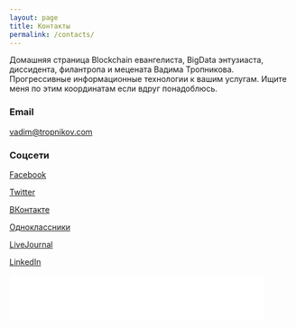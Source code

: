 ```yaml
---
layout: page
title: Контакты
permalink: /contacts/
---
```


Домашняя страница Blockchain евангелиста, BigData энтузиаста, диссидента, филантропа и мецената Вадима Тропникова. Прогрессивные информационные технологии к вашим услугам. Ищите меня по этим координатам если вдруг понадоблюсь.

### Email

[vadim@tropnikov.com](mailto:vadim@tropnikov.com)

### Соцсети

[Facebook](https://www.facebook.com/vadim.tropnikov)

[Twitter](https://twitter.com/vadim_tropnikov)

[ВКонтакте](https://vk.com/vadim_tropnikov)

[Одноклассники](https://ok.ru/igor.yefimov3)

[LiveJournal](http://bespredelomsk.livejournal.com/)

[LinkedIn](https://www.linkedin.com/in/tropnikov)

<iframe src="//www.facebook.com/plugins/follow?href=https%3A%2F%2Fwww.facebook.com%2Fvadim.tropnikov&amp;layout=standard&amp;show_faces=true&amp;colorscheme=light&amp;width=450&amp;height=80" scrolling="no" frameborder="0" style="border:none; overflow:hidden; width:450px; height:80px;" allowTransparency="true"></iframe>
